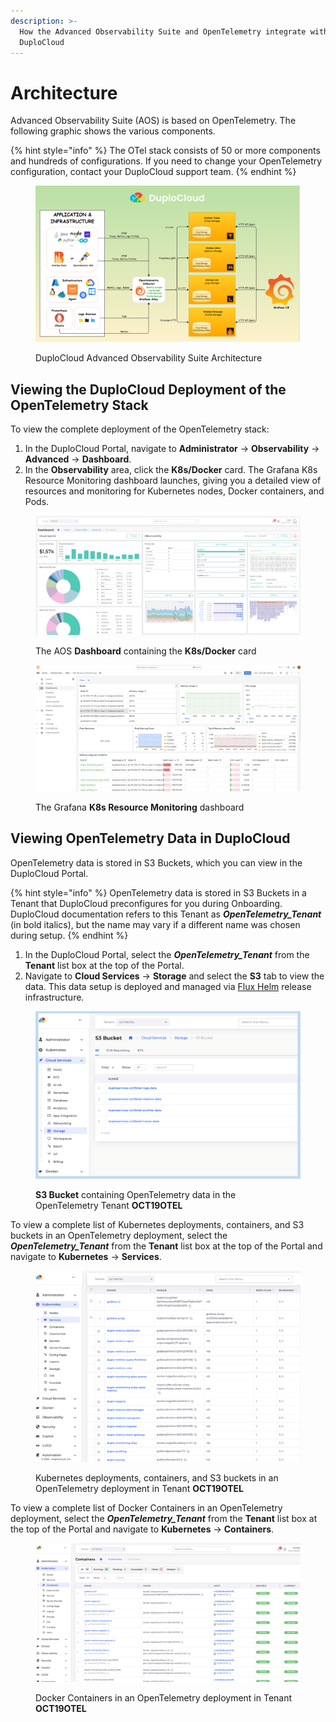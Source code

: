 ```yaml
---
description: >-
  How the Advanced Observability Suite and OpenTelemetry integrate with
  DuploCloud
---
```


# Architecture

Advanced Observability Suite (AOS) is based on OpenTelemetry. The following graphic shows the various components.

{% hint style="info" %}
The OTel stack consists of 50 or more components and hundreds of configurations. If you need to change your OpenTelemetry configuration, contact your DuploCloud support team.
{% endhint %}

<figure><img src="../../.gitbook/assets/OAS_Arch.png" alt=""><figcaption><p>DuploCloud Advanced Observability Suite Architecture</p></figcaption></figure>

## Viewing the DuploCloud Deployment of the OpenTelemetry Stack

To view the complete deployment of the OpenTelemetry stack:

1. In the DuploCloud Portal, navigate to **Administrator** -> **Observability** -> **Advanced** -> **Dashboard**.
2. In the **Observability** area, click the **K8s/Docker** card. The Grafana K8s Resource Monitoring dashboard launches, giving you a detailed view of resources and monitoring for Kubernetes nodes, Docker containers, and Pods.

<figure><img src="../../.gitbook/assets/otel1.png" alt=""><figcaption><p>The AOS <strong>Dashboard</strong> containing the <strong>K8s/Docker</strong> card</p></figcaption></figure>

<figure><img src="../../.gitbook/assets/garf1.png" alt=""><figcaption><p>The Grafana <strong>K8s Resource Monitoring</strong> dashboard</p></figcaption></figure>

## Viewing OpenTelemetry Data in DuploCloud

OpenTelemetry data is stored in S3 Buckets, which you can view in the DuploCloud Portal.

{% hint style="info" %}
OpenTelemetry data is stored in S3 Buckets in a Tenant that DuploCloud preconfigures for you during Onboarding. DuploCloud documentation refers to this Tenant as _**OpenTelemetry\_Tenant**_ (in bold italics), but the name may vary if a different name was chosen during setup.
{% endhint %}

1. In the DuploCloud Portal, select the _**OpenTelemetry\_Tenant**_ from the **Tenant** list box at the top of the Portal.
2. Navigate to **Cloud Services** -> **Storage** and select the **S3** tab to view the data. This data setup is deployed and managed via [Flux Helm](architecture.md#viewing-the-duplocloud-deployment-of-the-opentelemetry-stack) release infrastructure.

<figure><img src="../../.gitbook/assets/S3 to edit (2).png" alt=""><figcaption><p><strong>S3 Bucket</strong> containing OpenTelemetry data in the OpenTelemetry Tenant <strong>OCT19OTEL</strong></p></figcaption></figure>

To view a complete list of Kubernetes deployments, containers, and S3 buckets in an OpenTelemetry deployment, select the _**OpenTelemetry\_Tenant**_ from the **Tenant** list box at the top of the Portal and navigate to **Kubernetes** -> **Services**.

<figure><img src="../../.gitbook/assets/image (447).png" alt=""><figcaption><p> Kubernetes deployments, containers, and S3 buckets in an OpenTelemetry deployment in Tenant <strong>OCT19OTEL</strong></p></figcaption></figure>

To view a complete list of Docker Containers in an OpenTelemetry deployment, select the _**OpenTelemetry\_Tenant**_ from the **Tenant** list box at the top of the Portal and navigate to **Kubernetes** -> **Containers**.

<figure><img src="../../.gitbook/assets/image (448).png" alt=""><figcaption><p>Docker Containers in an OpenTelemetry deployment in Tenant <strong>OCT19OTEL</strong></p></figcaption></figure>
